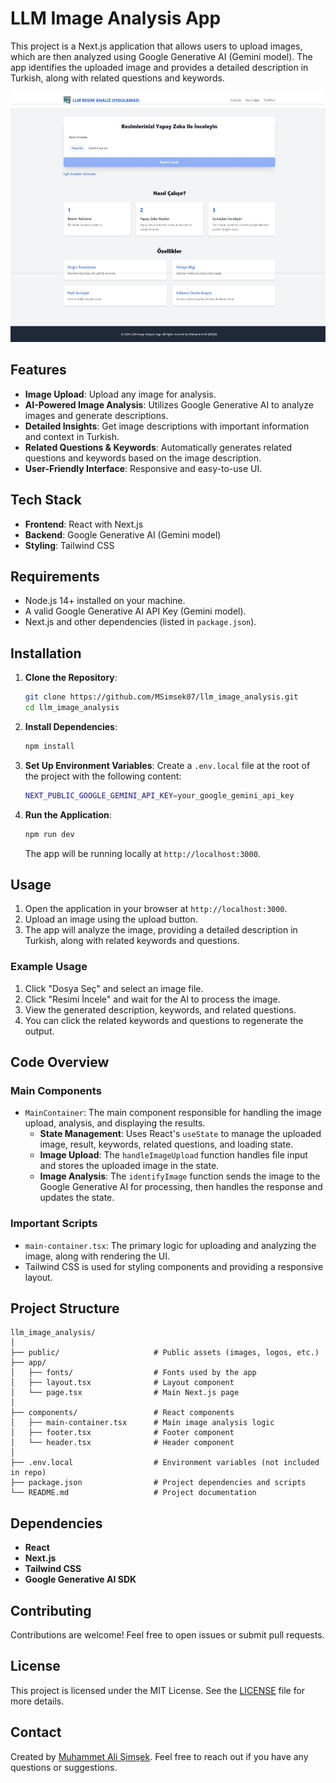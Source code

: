 
# LLM Image Analysis App

This project is a Next.js application that allows users to upload images, which are then analyzed using Google Generative AI (Gemini model). The app identifies the uploaded image and provides a detailed description in Turkish, along with related questions and keywords.

<img src="public/screenshot.jpeg" alt="App Screenshot" width="600" height="400">

## Features

- **Image Upload**: Upload any image for analysis.
- **AI-Powered Image Analysis**: Utilizes Google Generative AI to analyze images and generate descriptions.
- **Detailed Insights**: Get image descriptions with important information and context in Turkish.
- **Related Questions & Keywords**: Automatically generates related questions and keywords based on the image description.
- **User-Friendly Interface**: Responsive and easy-to-use UI.

## Tech Stack

- **Frontend**: React with Next.js
- **Backend**: Google Generative AI (Gemini model)
- **Styling**: Tailwind CSS

## Requirements

- Node.js 14+ installed on your machine.
- A valid Google Generative AI API Key (Gemini model).
- Next.js and other dependencies (listed in `package.json`).

## Installation

1. **Clone the Repository**:
    ```bash
    git clone https://github.com/MSimsek07/llm_image_analysis.git
    cd llm_image_analysis
    ```

2. **Install Dependencies**:
    ```bash
    npm install
    ```

3. **Set Up Environment Variables**:
    Create a `.env.local` file at the root of the project with the following content:
    ```bash
    NEXT_PUBLIC_GOOGLE_GEMINI_API_KEY=your_google_gemini_api_key
    ```

4. **Run the Application**:
    ```bash
    npm run dev
    ```

    The app will be running locally at `http://localhost:3000`.

## Usage

1. Open the application in your browser at `http://localhost:3000`.
2. Upload an image using the upload button.
3. The app will analyze the image, providing a detailed description in Turkish, along with related keywords and questions.

### Example Usage

1. Click "Dosya Seç" and select an image file.
2. Click "Resimi İncele" and wait for the AI to process the image.
3. View the generated description, keywords, and related questions.
4. You can click the related keywords and questions to regenerate the output.

## Code Overview

### Main Components

- `MainContainer`: The main component responsible for handling the image upload, analysis, and displaying the results.
    - **State Management**: Uses React's `useState` to manage the uploaded image, result, keywords, related questions, and loading state.
    - **Image Upload**: The `handleImageUpload` function handles file input and stores the uploaded image in the state.
    - **Image Analysis**: The `identifyImage` function sends the image to the Google Generative AI for processing, then handles the response and updates the state.

### Important Scripts

- `main-container.tsx`: The primary logic for uploading and analyzing the image, along with rendering the UI.
- Tailwind CSS is used for styling components and providing a responsive layout.

## Project Structure

```
llm_image_analysis/
│
├── public/                     # Public assets (images, logos, etc.)
├── app/ 
│   ├── fonts/                  # Fonts used by the app
│   ├── layout.tsx              # Layout component
│   └── page.tsx                # Main Next.js page
│
├── components/                 # React components
│   ├── main-container.tsx      # Main image analysis logic
│   ├── footer.tsx              # Footer component
│   └── header.tsx              # Header component
│
├── .env.local                  # Environment variables (not included in repo)
├── package.json                # Project dependencies and scripts
└── README.md                   # Project documentation
```

## Dependencies

- **React**
- **Next.js**
- **Tailwind CSS**
- **Google Generative AI SDK**


## Contributing

Contributions are welcome! Feel free to open issues or submit pull requests.

## License

This project is licensed under the MIT License. See the [LICENSE](LICENSE) file for more details.

## Contact

Created by [Muhammet Ali Şimşek](https://github.com/MSimsek07). Feel free to reach out if you have any questions or suggestions.
